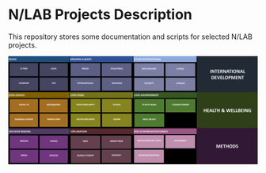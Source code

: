 # N/LAB Projects Description

This repository stores some documentation and scripts for selected N/LAB projects.

![NLAB projects](NLAB&#32;projects.png)



